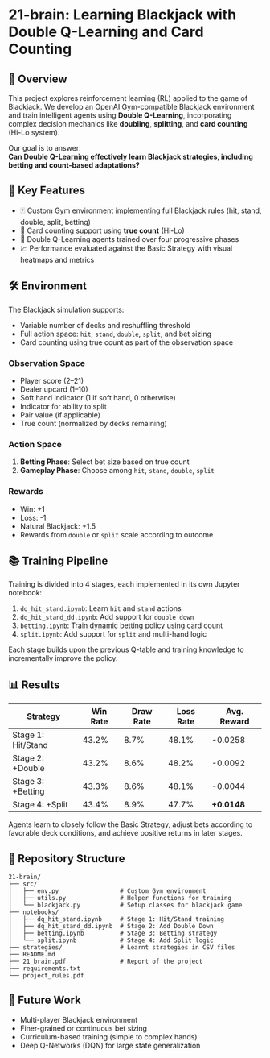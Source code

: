 # 21-brain: Learning Blackjack with Double Q-Learning and Card Counting

## 🧠 Overview

This project explores reinforcement learning (RL) applied to the game of Blackjack. We develop an OpenAI Gym-compatible Blackjack environment and train intelligent agents using **Double Q-Learning**, incorporating complex decision mechanics like **doubling**, **splitting**, and **card counting** (Hi-Lo system).

Our goal is to answer:  
**Can Double Q-Learning effectively learn Blackjack strategies, including betting and count-based adaptations?**

## 🎯 Key Features

- 🃏 Custom Gym environment implementing full Blackjack rules (hit, stand, double, split, betting)
- 🔢 Card counting support using **true count** (Hi-Lo)
- 🤖 Double Q-Learning agents trained over four progressive phases
- 📈 Performance evaluated against the Basic Strategy with visual heatmaps and metrics

## 🛠️ Environment

The Blackjack simulation supports:

- Variable number of decks and reshuffling threshold
- Full action space: `hit`, `stand`, `double`, `split`, and bet sizing
- Card counting using true count as part of the observation space

### Observation Space

- Player score (2–21)
- Dealer upcard (1–10)
- Soft hand indicator (1 if soft hand, 0 otherwise)
- Indicator for ability to split
- Pair value (if applicable)
- True count (normalized by decks remaining)

### Action Space

1. **Betting Phase**: Select bet size based on true count  
2. **Gameplay Phase**: Choose among `hit`, `stand`, `double`, `split`

### Rewards

- Win: +1  
- Loss: -1  
- Natural Blackjack: +1.5  
- Rewards from `double` or `split` scale according to outcome

## 📚 Training Pipeline

Training is divided into 4 stages, each implemented in its own Jupyter notebook:

1. `dq_hit_stand.ipynb`: Learn `hit` and `stand` actions
2. `dq_hit_stand_dd.ipynb`: Add support for `double down`
3. `betting.ipynb`: Train dynamic betting policy using card count
4. `split.ipynb`: Add support for `split` and multi-hand logic

Each stage builds upon the previous Q-table and training knowledge to incrementally improve the policy.

## 📊 Results

| Strategy             | Win Rate | Draw Rate | Loss Rate | Avg. Reward |
|----------------------|----------|-----------|-----------|-------------|
| Stage 1: Hit/Stand   | 43.2%    | 8.7%      | 48.1%     | -0.0258     |
| Stage 2: +Double     | 43.2%    | 8.6%      | 48.2%     | -0.0092     |
| Stage 3: +Betting    | 43.3%    | 8.6%      | 48.1%     | -0.0044     |
| Stage 4: +Split      | 43.4%    | 8.9%      | 47.7%     | **+0.0148** |

Agents learn to closely follow the Basic Strategy, adjust bets according to favorable deck conditions, and achieve positive returns in later stages.

## 📁 Repository Structure

```
21-brain/
├── src/
│   ├── env.py                 # Custom Gym environment
│   ├── utils.py               # Helper functions for training 
│   └── blackjack.py           # Setup classes for blackjack game
├── notebooks/
│   ├── dq_hit_stand.ipynb     # Stage 1: Hit/Stand training
│   ├── dq_hit_stand_dd.ipynb  # Stage 2: Add Double Down
│   ├── betting.ipynb          # Stage 3: Betting strategy
│   └── split.ipynb            # Stage 4: Add Split logic
├── strategies/                # Learnt strategies in CSV files 
├── README.md
├── 21_brain.pdf               # Report of the project                   
├── requirements.txt           
└── project_rules.pdf          
```


## 🧪 Future Work

- Multi-player Blackjack environment
- Finer-grained or continuous bet sizing
- Curriculum-based training (simple to complex hands)
- Deep Q-Networks (DQN) for large state generalization
